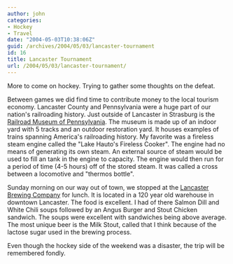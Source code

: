 ```yaml
---
author: john
categories:
- Hockey
- Travel
date: "2004-05-03T10:38:06Z"
guid: /archives/2004/05/03/lancaster-tournament
id: 16
title: Lancaster Tournament
url: /2004/05/03/lancaster-tournament/
---
```


More to come on hockey. Trying to gather some thoughts on the defeat.

Between games we did find time to contribute money to the local tourism economy. Lancaster County and Pennsylvania were a huge part of our nation's railroading history. Just outside of Lancaster in Strasburg is the [Railroad Museum of Pennsylvania](http://www.rrmuseumpa.org). The museum is made up of an indoor yard with 5 tracks and an outdoor restoration yard. It houses examples of trains spanning America's railroading history. My favorite was a fireless steam engine called the "Lake Hauto's Fireless Cooker". The engine had no means of generating its own steam. An external source of steam would be used to fill an tank in the engine to capacity. The engine would then run for a period of time (4-5 hours) off of the stored steam. It was called a cross between a locomotive and "thermos bottle".

Sunday morning on our way out of town, we stopped at the [Lancaster Brewing Company](http://www.lancasterbrewing.com/) for lunch. It is located in a 120 year old warehouse in downtown Lancaster. The food is excellent. I had of there Salmon Dill and White Chili soups followed by an Angus Burger and Stout Chicken sandwich. The soups were excellent with sandwiches being above average. The most unique beer is the Milk Stout, called that I think because of the lactose sugar used in the brewing process.

Even though the hockey side of the weekend was a disaster, the trip will be remembered fondly.
